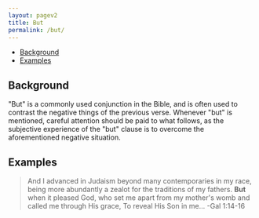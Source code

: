 ```yaml
---
layout: pagev2
title: But
permalink: /but/
---
```

- [Background](#background)
- [Examples](#examples)

## Background

"But" is a commonly used conjunction in the Bible, and is often used to contrast the negative things of the previous verse. Whenever "but" is mentioned, careful attention should be paid to what follows, as the subjective experience of the "but" clause is to overcome the aforementioned negative situation.

## Examples

>And I advanced in Judaism beyond many contemporaries in my race, being more abundantly a zealot for the traditions of my fathers. **But** when it pleased God, who set me apart from my mother's womb and called me through His grace, To reveal His Son in me...
\-Gal 1:14-16

